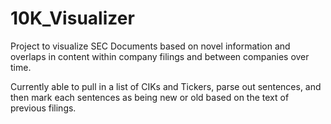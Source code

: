 # 10K_Visualizer
Project to visualize SEC Documents based on novel information and overlaps in content within company filings and between companies over time.

Currently able to pull in a list of CIKs and Tickers, parse out sentences, and then mark each sentences as being new or old based on the text of previous filings.
